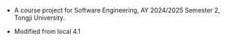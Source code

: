 - A course project for Software Engineering, AY 2024/2025 Semester 2, Tongji University.

- Modified from local 4.1
